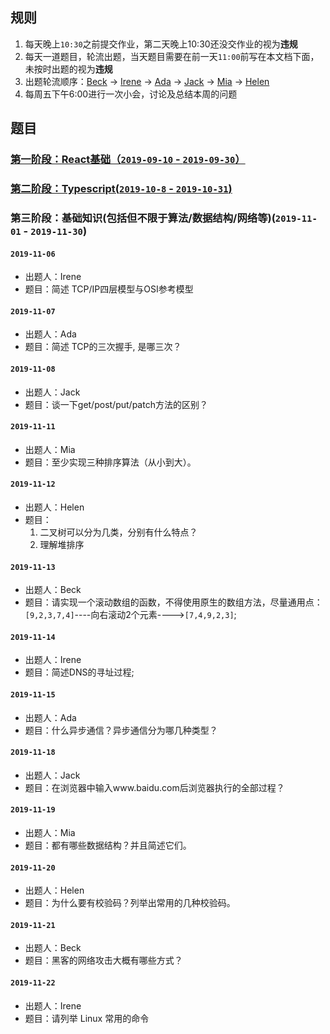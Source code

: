 ## 规则
1. 每天晚上`10:30`之前提交作业，第二天晚上10:30还没交作业的视为**违规**
2. 每天一道题目，轮流出题，当天题目需要在前一天`11:00`前写在本文档下面，未按时出题的视为**违规**
3. 出题轮流顺序：[Beck](https://github.com/Enginebeck) -> [Irene](https://github.com/Irenedan) -> [Ada](https://github.com/AdaWhere) -> [Jack](https://github.com/jacygogogo) -> [Mia](https://github.com/miaZhang22) -> [Helen](https://github.com/be-awake)
4. 每周五下午6:00进行一次小会，讨论及总结本周的问题

## 题目
### [第一阶段：React基础（`2019-09-10` - `2019-09-30`）](./stage1-react.md)

### [第二阶段：Typescript(`2019-10-8` - `2019-10-31`)](./stage2-ts.md)

### 第三阶段：基础知识(包括但不限于算法/数据结构/网络等)(`2019-11-01` - `2019-11-30`)

#### `2019-11-06`
-   出题人：Irene
-   题目：简述 TCP/IP四层模型与OSI参考模型

#### `2019-11-07`
-   出题人：Ada
-   题目：简述 TCP的三次握手, 是哪三次？

#### `2019-11-08`
-   出题人：Jack
-   题目：谈一下get/post/put/patch方法的区别？

#### `2019-11-11`
-   出题人：Mia
-   题目：至少实现三种排序算法（从小到大）。

#### `2019-11-12`
-   出题人：Helen
-   题目：
    1. 二叉树可以分为几类，分别有什么特点？
    2. 理解堆排序

#### `2019-11-13`
-   出题人：Beck
-   题目：请实现一个滚动数组的函数，不得使用原生的数组方法，尽量通用点：`[9,2,3,7,4]`----向右滚动2个元素---->`[7,4,9,2,3]`;

#### `2019-11-14`
-   出题人：Irene
-   题目：简述DNS的寻址过程;

#### `2019-11-15`
-   出题人：Ada
-   题目：什么异步通信？异步通信分为哪几种类型？

#### `2019-11-18`
-   出题人：Jack
-   题目：在浏览器中输入www.baidu.com后浏览器执行的全部过程？

#### `2019-11-19`
-   出题人：Mia
-   题目：都有哪些数据结构？并且简述它们。

#### `2019-11-20`
-   出题人：Helen
-   题目：为什么要有校验码？列举出常用的几种校验码。

#### `2019-11-21`
-   出题人：Beck
-   题目：黑客的网络攻击大概有哪些方式？

#### `2019-11-22`
-   出题人：Irene
-   题目：请列举 Linux 常用的命令
